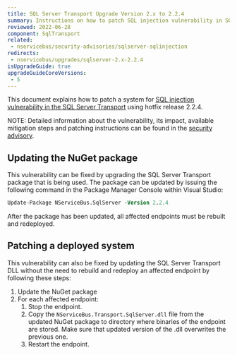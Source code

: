 ```yaml
---
title: SQL Server Transport Upgrade Version 2.x to 2.2.4
summary: Instructions on how to patch SQL injection vulnerability in SQL Server Transport version 2.x
reviewed: 2022-06-28
component: SqlTransport
related:
 - nservicebus/security-advisories/sqlserver-sqlinjection
redirects:
 - nservicebus/upgrades/sqlserver-2.x-2.2.4
isUpgradeGuide: true
upgradeGuideCoreVersions:
 - 5
---
```


This document explains how to patch a system for [SQL injection vulnerability in the SQL Server Transport](https://github.com/Particular/NServiceBus.SqlServer/issues/272) using hotfix release 2.2.4.

NOTE: Detailed information about the vulnerability, its impact, available mitigation steps and patching instructions can be found in the [security advisory](nservicebus/security-advisories/sqlserver-sqlinjection.md).

## Updating the NuGet package

This vulnerability can be fixed by upgrading the SQL Server Transport package that is being used. The package can be updated by issuing the following command in the Package Manager Console within Visual Studio:

```ps
Update-Package NServiceBus.SqlServer -Version 2.2.4
```

After the package has been updated, all affected endpoints must be rebuilt and redeployed.

## Patching a deployed system

This vulnerability can also be fixed by updating the SQL Server Transport DLL without the need to rebuild and redeploy an affected endpoint by following these steps:

1. Update the NuGet package
1. For each affected endpoint:
   1. Stop the endpoint.
   1. Copy the `NServiceBus.Transport.SqlServer.dll` file from the updated NuGet package to directory where binaries of the endpoint are stored. Make sure that updated version of the .dll overwrites the previous one.
   1. Restart the endpoint.
